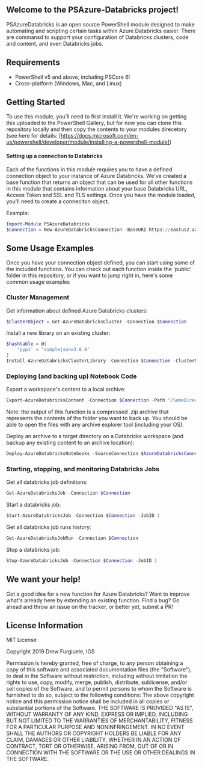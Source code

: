 ## Welcome to the PSAzure-Databricks project!

PSAzureDatabricks is an open source PowerShell module designed to make automating and scripting certain tasks within Azure Databricks easier. There are commansd to support your configuration of Databricks clusters, code and content, and even Databricks jobs.

## Requirements
* PowerShell v5 and above, including PSCore 6!
* Cross-platform (Windows, Mac, and Linux)

## Getting Started

To use this module, you'll need to first install it. We're working on getting this uploaded to the PowerShell Gallery, but for now you can clone this repository locally and then copy the contents to your modules direcetory (see here for details: [https://docs.microsoft.com/en-us/powershell/developer/module/installing-a-powershell-module])

#### Setting up a connection to Databricks

Each of the functions in this module requires you to have a defined connection object to your instance of Azure Databricks. We've created a base function that returns an object that can be used for all other functions in this module that contains information about your base Databricks URL, Access Token and SSL and TLS settings. Once you have the module loaded, you'll need to create a conneciton object.

Example:
```powershell
Import-Module PSAzureDatabricks
$Connection = New-AzureDatabricksConnection -BaseURI https://eastus2.azuredatabricks.net -AccessToken x
```
## Some Usage Examples

Once you have your connection object defined, you can start using some of the included functions. You can check out each function inside the 'public' folder in this repository, or if you want to jump right in, here's some common usage examples

### Cluster Management

Get information about defined Azure Databricks clusters: 
```powershell
$ClusterObject = Get-AzureDatabricksCluster -Connection $Connection
```
Install a new library on an existing cluster:
```powershell
$hashtable = @{
    'pypi' = 'simplejson=3.8.0'    
}
Install-AzureDatabricksClusterLibrary -Connection $Connection -ClusterName "Drews Cluster" -Libraries $hashtable
```

### Deploying (and backing up) Notebook Code
Export a workspace's content to a local archive:
```powershell
Export-AzureDatabricksContent -Connection $Connection -Path "/SomeDirectory" -ToFile Archive.zip
```
Note: the output of this function is a compressed .zip archive that represents the contents of the folder you want to back up. You should be able to open the files with any archive explorer tool (including your OS).

Deploy an archive to a target directory on a Databricks workspace (and backup any existing content to an archive location):
```powershell
Deploy-AzureDatabricksNotebooks -SourceConnection $AzureDatabricksConnection -SourcePath "/SomeDirectory" -DestinationConnection $AzureDatabricksConnection -DestinationPath "/NewDirectory" -ArchiveConnection $ArchiveConnection -ArchivePath "/SomeArchive"
```
### Starting, stopping, and monitoring Databricks Jobs
Get all databricks job definitions:
```powershell
Get-AzureDatabricksJob -Connection $Connection
```

Start a databricks job:
```powershell
Start-AzureDatabricksJob -Connection $Connection -JobID 1
```

Get all databricks job runs history:
```powershell
Get-AzureDatabricksJobRun -Connection $Connection
```

Stop a databricks job:
```powershell
Stop-AzureDatabricksJob -Connection $Connection -JobID 1
```
## We want your help!
Got a good idea for a new function for Azure Databricks? Want to improve what's already here by extending an existing function. Find a bug? Go ahead and throw an issue on the tracker, or better yet, submit a PR!

## License Information
MIT License

Copyright 2019 Drew Furgiuele, IGS

Permission is hereby granted, free of charge, to any person obtaining a copy of this software and associated documentation files (the "Software"), to deal in the Software without restriction, including without limitation the rights to use, copy, modify, merge, publish, distribute, sublicense, and/or sell copies of the Software, and to permit persons to whom the Software is furnished to do so, subject to the following conditions:
The above copyright notice and this permission notice shall be included in all copies or substantial portions of the Software.
THE SOFTWARE IS PROVIDED "AS IS", WITHOUT WARRANTY OF ANY KIND, EXPRESS OR IMPLIED, INCLUDING BUT NOT LIMITED TO THE WARRANTIES OF MERCHANTABILITY, FITNESS FOR A PARTICULAR PURPOSE AND NONINFRINGEMENT. IN NO EVENT SHALL THE AUTHORS OR COPYRIGHT HOLDERS BE LIABLE FOR ANY CLAIM, DAMAGES OR OTHER LIABILITY, WHETHER IN AN ACTION OF CONTRACT, TORT OR OTHERWISE, ARISING FROM, OUT OF OR IN CONNECTION WITH THE SOFTWARE OR THE USE OR OTHER DEALINGS IN THE SOFTWARE.
